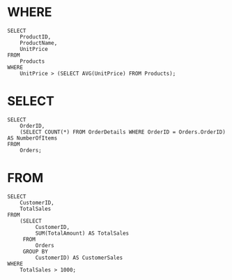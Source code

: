 WHERE
==========================

    SELECT 
        ProductID,
        ProductName,
        UnitPrice
    FROM
        Products
    WHERE
        UnitPrice > (SELECT AVG(UnitPrice) FROM Products);

SELECT
============================

    SELECT 
        OrderID,
        (SELECT COUNT(*) FROM OrderDetails WHERE OrderID = Orders.OrderID) AS NumberOfItems
    FROM
        Orders;

FROM
============================

    SELECT 
        CustomerID,
        TotalSales
    FROM
        (SELECT 
             CustomerID,
             SUM(TotalAmount) AS TotalSales
         FROM
             Orders
         GROUP BY
             CustomerID) AS CustomerSales
    WHERE
        TotalSales > 1000;
